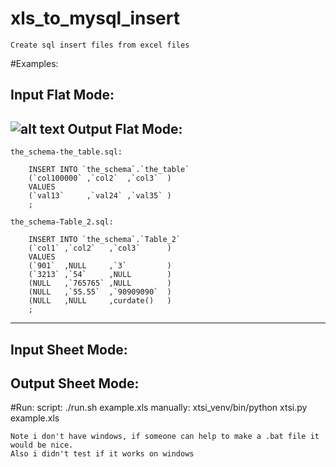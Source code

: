 xls_to_mysql_insert
===================

    Create sql insert files from excel files

#Examples:

Input Flat Mode:
---
![alt text](https://raw.github.com/papaloizouc/xls_to_mysql_insert/master/xls_file_.png "Input")
Output Flat Mode:
---

    the_schema-the_table.sql:
```mysql
    INSERT INTO `the_schema`.`the_table`
    (`col100000` ,`col2`  ,`col3`  )
    VALUES
    (`val13`     ,`val24` ,`val35` )
    ;
```


    the_schema-Table_2.sql:
```mysql
    INSERT INTO `the_schema`.`Table_2`
    (`col1` ,`col2`   ,`col3`      )
    VALUES
    (`901`  ,NULL     ,`3`         )
    (`3213` ,`54`     ,NULL        )
    (NULL   ,`765765` ,NULL        )
    (NULL   ,`55.55`  ,`90909090`  )
    (NULL   ,NULL     ,curdate()   )
    ;
```

---
Input Sheet Mode:
---

Output Sheet Mode:
---

#Run:
    script: ./run.sh example.xls
    manually: xtsi_venv/bin/python xtsi.py example.xls

    Note i don't have windows, if someone can help to make a .bat file it would be nice.
    Also i didn't test if it works on windows